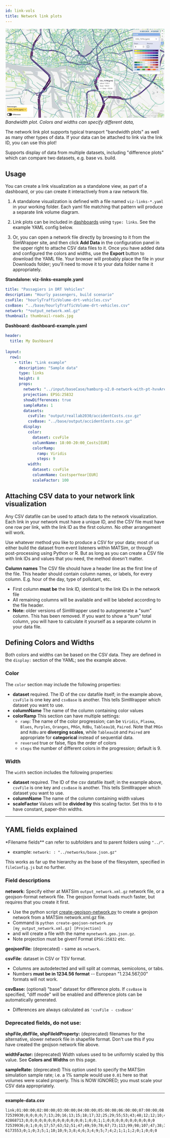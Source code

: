 ```yaml
---
id: link-vols
title: Network link plots
---
```


![bandwidth banner](assets/links.jpg)
_Bandwidth plot. Colors and widths can specify different data,_

The network link plot supports typical transport "bandwidth plots" as well as many other types of data. If your data can be attached to link via the link ID, you can use this plot!

Supports display of data from multiple datasets, including "difference plots" which can compare two datasets, e.g. base vs. build.

## Usage

You can create a link visualization as a standalone view, as part of a dashboard, or you can create it interactively from a raw network file.

1. A standalone visualization is defined with a file named `viz-links-*.yaml` in your working folder. Each yaml file matching that pattern will produce a separate link volume diagram.

2. Link plots can be included in [dashboards](dashboards) using `type: links`. See the example YAML config below.

3. Or, you can open a network file directly by browsing to it from the SimWrapper site, and then click **Add Data** in the configuration panel in the upper right to attache CSV data files to it. Once you have added data and configured the colors and widths, use the **Export** button to download the YAML file. Your browser will probably place the file in your Downloads folder; you'll need to move it to your data folder name it appropriately.

**Standalone: viz-links-example.yaml**

```yaml
title: "Passagiers in DRT Vehicles"
description: "Hourly passengers, build scenario"
csvFile: "hourlyTrafficVolume-drt-vehicles.csv"
csvBase: "../base/hourlyTrafficVolume-drt-vehicles.csv"
network: "*output_network.xml.gz"
thumbnail: thumbnail-roads.jpg
```

**Dashboard: dashboard-example.yaml**

```yaml
header:
  title: My Dashboard

layout:
  row1:
    - title: "Link example"
      description: "Sample data"
      type: links
      height: 8
      props:
        network: "../input/baseCase/hamburg-v2.0-network-with-pt-hvvArea.geo.json.gz"
        projection: EPSG:25832
        showDifferences: true
        sampleRate: 1
        datasets:
          csvFile: "output/reallab2030/accidentCosts.csv.gz"
          csvBase: "../base/output/accidentCosts.csv.gz"
        display:
          color:
            dataset: csvFile
            columnName: 18:00-20:00_Costs[EUR]
            colorRamp:
              ramp: Viridis
              steps: 9
          width:
            dataset: csvFile
            columnName: CostsperYear[EUR]
            scaleFactor: 100
```

## Attaching CSV data to your network link visualization

Any CSV datafile can be used to attach data to the network visualization. Each link in your network must have a unique ID, and the CSV file must have one row per link, with the link ID as the first column. No other arrangement will work.

Use whatever method you like to produce a CSV for your data; most of us either build the dataset from event listeners within MATSim, or through post-processing using Python or R. But as long as you can create a CSV file with link IDs and values that you need, the method doesn't matter.

**Column names** The CSV file should have a header line as the first line of the file. This header should contain column names, or labels, for every column. E.g. hour of the day, type of pollutant, etc.

- First column **must be** the link ID, identical to the link IDs in the network file
- All remaining columns will be available and will be labeled according to the file header.
- **Note:** older versions of SimWrapper used to autogenerate a "sum" column. This has been removed. If you want to show a "sum" total column, you will have to calculate it yourself as a separate column in your data file.

## Defining Colors and Widths

Both colors and widths can be based on the CSV data. They are defined in the `display:` section of the YAML; see the example above.

### Color

The `color` section may include the following properties:

- **dataset** required. The ID of the csv datafile itself; in the example above, `csvFile` is one key and `csvBase` is another. This tells SimWrapper which dataset you want to use.
- **columnName** The name of the column containing color values
- **colorRamp** This section can have multiple settings:
  - `ramp`: The name of the color progression; can be `Viridis`, `Plasma`, `Blues`, `Purples`, `Oranges`, `PRGn`, `RdBu`, `Tableau10`, `Paired`. Note that `PRGn` and `RdBu` are **diverging scales**, while `Tableau10` and `Paired` are appropriate for **categorical** instead of sequential data.
  - `reversed` true or false, flips the order of colors
  - `steps` the number of different colors in the progression; default is 9.

### Width

The `width` section includes the following properties:

- **dataset** required. The ID of the csv datafile itself; in the example above, `csvFile` is one key and `csvBase` is another. This tells SimWrapper which dataset you want to use.
- **columnName** The name of the column containing width values
- **scaleFactor** Values will be **divided by** this scaling factor. Set this to `0` to have constant, paper-thin widths.

---

## YAML fields explained

\*Filename fields\*\* can refer to subfolders and to parent folders using `"../"`.

- example: `network: : "../networks/base.json.gz"`

This works as far up the hierarchy as the base of the filesystem, specified in `fileConfig.js` but no further.

### Field descriptions

**network:** Specify either at MATSim `output_network.xml.gz` network file, or a geojson-format network file. The geojson format loads much faster, but requires that you create it first.

- Use the python script [create-geojson-network.py](https://raw.githubusercontent.com/simwrapper/simwrapper/master/scripts/create-geojson-network.py) to create a geojson network from a MATSim network.xml.gz file.
- Command is `python create-geojson-network.py [my_output_network.xml.gz] [Projection]`
- and will create a file with the name `mynetwork.geo.json.gz`.
- Note projection must be given! Format `EPSG:25832` etc.

**geojsonFile:** (deprecated) - same as `network`.

**csvFile**: dataset in CSV or TSV format.

- Columns are autodetected and will split at commas, semicolons, or tabs.
- Numbers **must be in 1234.56 format** -- European "1.234.567,00" formats will not work.

**csvBase:** (optional) "base" dataset for difference plots. If `csvBase` is specified, "diff mode" will be enabled and difference plots can be automatically generated.

- Differences are always calculated as `'csvFile - csvBase'`

### Deprecated fields, do not use:

**shpFile,dbfFile, shpFileIdProperty:** (deprecated) filenames for the alternative, slower network file in shapefile format. Don't use this if you have created the geojson network file above.

**widthFactor:** (deprecated) Width values used to be uniformly scaled by this value. See **Colors and Widths** on this page.

**sampleRate:** (deprecated) This option used to specify the MATSim simulation sample rate; i.e. a 1% sample would use `0.01` here so that volumes were scaled properly. This is NOW IGNORED; you must scale your CSV data appropriately.

---

**example-data.csv**

```
link;01:00:00;02:00:00;03:00:00;04:00:00;05:00:00;06:00:00;07:00:00;08:00:00;09:00:00;10:00:00;11:00:00;12:00:00;13:00:00;14:00:00;15:00:00;16:00:00;17:00:00;18:00:00;19:00:00;20:00:00;21:00:00;22:00:00;23:00:00;24:00:00;25:00:00;26:00:00;27:00:00;28:00:00;30:00:00
72539930;0;0;0;0;7;13;20;16;13;15;18;17;32;25;29;55;53;43;48;12;12;10;4;4;4;0;0;0;0
42868713;0;0;0;0;0;0;0;0;0;0;0;0;0;1;0;0;1;1;0;0;0;0;0;0;0;0;0;0;0
72539936;0;1;0;0;17;57;63;52;51;47;49;59;78;67;73;113;99;98;107;47;38;36;24;13;4;0;0;0;0
6173553;0;1;0;3;5;1;10;10;9;3;8;4;6;3;4;9;5;7;4;2;1;1;1;2;0;1;0;0;0
```
